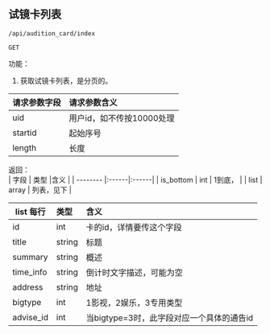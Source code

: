 
## 试镜卡列表


~~~
/api/audition_card/index
~~~
~~~
GET
~~~


功能：  

1. 获取试镜卡列表，是分页的。  


| 请求参数字段        | 请求参数含义  |
| -------- |:------|
|uid       |  用户id，如不传按10000处理|
|startid       |  起始序号|
|length       | 长度 |


返回：   
| 字段        | 类型 |含义  |
| -------- |:------|:------|
| is_bottom |  int   | 1到底， |
| list |  array   | 列表，见下 |


| list 每行        | 类型 |含义  |
| -------- |:------|:------|
| id |  int   | 卡的id，详情要传这个字段 |
| title |  string   | 标题 |
|summary |  string   | 概述 |
| time_info |  string   | 倒计时文字描述，可能为空 |
| address |  string   | 地址 |
| bigtype |  int   | 1影视，2娱乐，3专用类型 |
| advise_id |  int   | 当bigtype=3时，此字段对应一个具体的通告id |









